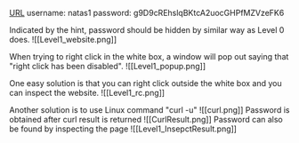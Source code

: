 [URL](http://natas1.natas.labs.overthewire.org)
username: natas1
password: g9D9cREhslqBKtcA2uocGHPfMZVzeFK6

Indicated by the hint, password should be hidden by similar way as Level 0 does.
![[Level1_website.png]]

When trying to right click in the white box, a window will pop out saying that "right click has been disabled".
![[Level1_popup.png]]

One easy solution is that you can right click outside the white box and you can inspect the website.
![[Level1_rc.png]]

Another solution is to use Linux command "curl -u"
![[curl.png]]
Password is obtained after curl result is returned
![[CurlResult.png]]
Password can also be found by inspecting the page
![[Level1_InsepctResult.png]]
